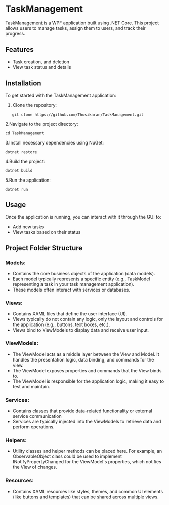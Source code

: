 # TaskManagement

TaskManagement is a WPF application built using .NET Core. This project allows users to manage tasks, assign them to users, and track their progress.

## Features

- Task creation,  and deletion
- View task status and details

## Installation

To get started with the TaskManagement application:

1. Clone the repository:
```
   git clone https://github.com/Thusikaran/TaskManagement.git
 ```
2.Navigate to the project directory:
```
cd TaskManagement
```
3.Install necessary dependencies using NuGet:
```
dotnet restore
```
4.Build the project:
```
dotnet build
```
5.Run the application:
```
dotnet run
```
## Usage
Once the application is running, you can interact with it through the GUI to:

- Add new tasks
- View tasks based on their status
  
## Project Folder Structure
 ### Models:

- Contains the core business objects of the application (data models).
- Each model typically represents a specific entity (e.g., TaskModel representing a task in your task management application).
- These models often interact with services or databases.
### Views:

- Contains XAML files that define the user interface (UI).
- Views typically do not contain any logic, only the layout and controls for the application (e.g., buttons, text boxes, etc.).
- Views bind to ViewModels to display data and receive user input.
### ViewModels:

- The ViewModel acts as a middle layer between the View and Model. It handles the presentation logic, data binding, and commands for the view.
- The ViewModel exposes properties and commands that the View binds to.
- The ViewModel is responsible for the application logic, making it easy to test and maintain.
### Services:

- Contains classes that provide data-related functionality or external service communication 
- Services are typically injected into the ViewModels to retrieve data and perform operations.
### Helpers:

- Utility classes and helper methods can be placed here. For example, an ObservableObject class could be used to implement INotifyPropertyChanged for the ViewModel's properties, which notifies the View of changes.
### Resources:

- Contains XAML resources like styles, themes, and common UI elements (like buttons and templates) that can be shared across multiple views.
